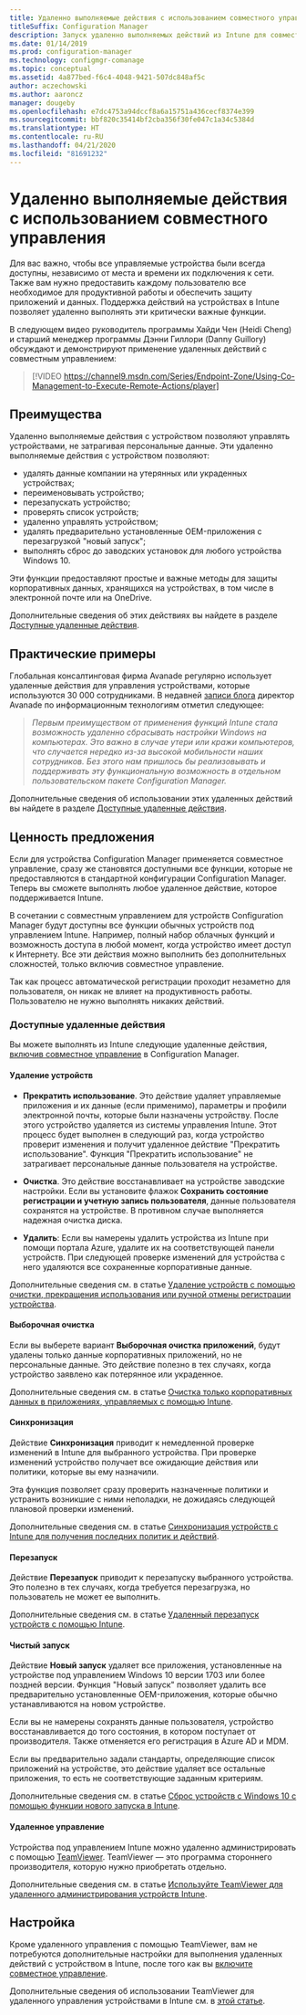 ```yaml
---
title: Удаленно выполняемые действия с использованием совместного управления
titleSuffix: Configuration Manager
description: Запуск удаленно выполняемых действий из Intune для совместно управляемых устройств
ms.date: 01/14/2019
ms.prod: configuration-manager
ms.technology: configmgr-comanage
ms.topic: conceptual
ms.assetid: 4a877bed-f6c4-4048-9421-507dc848af5c
author: aczechowski
ms.author: aaroncz
manager: dougeby
ms.openlocfilehash: e7dc4753a94dccf8a6a15751a436cecf8374e399
ms.sourcegitcommit: bbf820c35414bf2cba356f30fe047c1a34c5384d
ms.translationtype: HT
ms.contentlocale: ru-RU
ms.lasthandoff: 04/21/2020
ms.locfileid: "81691232"
---
```

# <a name="remote-actions-with-co-management"></a>Удаленно выполняемые действия с использованием совместного управления

Для вас важно, чтобы все управляемые устройства были всегда доступны, независимо от места и времени их подключения к сети. Также вам нужно предоставить каждому пользователю все необходимое для продуктивной работы и обеспечить защиту приложений и данных. Поддержка действий на устройствах в Intune позволяет удаленно выполнять эти критически важные функции.

В следующем видео руководитель программы Хайди Чен (Heidi Cheng) и старший менеджер программы Дэнни Гиллори (Danny Guillory) обсуждают и демонстрируют применение удаленных действий с совместным управлением:

> [!VIDEO https://channel9.msdn.com/Series/Endpoint-Zone/Using-Co-Management-to-Execute-Remote-Actions/player]



## <a name="benefits"></a>Преимущества

Удаленно выполняемые действия с устройством позволяют управлять устройствами, не затрагивая персональные данные. Эти удаленно выполняемые действия с устройством позволяют: 
- удалять данные компании на утерянных или украденных устройствах;  
- переименовывать устройство;  
- перезапускать устройство;  
- проверять список устройств;  
- удаленно управлять устройством;  
- удалять предварительно установленные OEM-приложения с перезагрузкой "новый запуск";  
- выполнять сброс до заводских установок для любого устройства Windows 10.  

Эти функции предоставляют простые и важные методы для защиты корпоративных данных, хранящихся на устройствах, в том числе в электронной почте или на OneDrive.

Дополнительные сведения об этих действиях вы найдете в разделе [Доступные удаленные действия](#available-remote-actions). 



## <a name="case-studies"></a>Практические примеры

Глобальная консалтинговая фирма Avanade регулярно использует удаленные действия для управления устройствами, которые используются 30 000 сотрудниками. В недавней [записи блога](https://www.microsoft.com/microsoft-365/blog/2018/02/07/the-future-is-on-the-other-side-of-this-bridge/) директор Avanade по информационным технологиям отметил следующее:

> *Первым преимуществом от применения функций Intune стала возможность удаленно сбрасывать настройки Windows на компьютерах. Это важно в случае утери или кражи компьютеров, что случается нередко из-за высокой мобильности наших сотрудников.* 
> *Без этого нам пришлось бы реализовывать и поддерживать эту функциональную возможность в отдельном пользовательском пакете Configuration Manager.*

Дополнительные сведения об использовании этих удаленных действий вы найдете в разделе [Доступные удаленные действия](https://docs.microsoft.com/intune/device-management#available-device-actions).


## <a name="value-proposition"></a>Ценность предложения

Если для устройства Configuration Manager применяется совместное управление, сразу же становятся доступными все функции, которые не предоставляются в стандартной конфигурации Configuration Manager. Теперь вы сможете выполнять любое удаленное действие, которое поддерживается Intune. 

В сочетании с совместным управлением для устройств Configuration Manager будут доступны все функции обычных устройств под управлением Intune. Например, полный набор облачных функций и возможность доступа в любой момент, когда устройство имеет доступ к Интернету. Все эти действия можно выполнить без дополнительных сложностей, только включив совместное управление.

Так как процесс автоматической регистрации проходит незаметно для пользователя, он никак не влияет на продуктивность работы. Пользователю не нужно выполнять никаких действий.


### <a name="available-remote-actions"></a>Доступные удаленные действия

Вы можете выполнять из Intune следующие удаленные действия, [включив совместное управление](how-to-enable.md) в Configuration Manager.

#### <a name="remove-devices"></a>Удаление устройств
- **Прекратить использование**. Это действие удаляет управляемые приложения и их данные (если применимо), параметры и профили электронной почты, которые были назначены устройству. После этого устройство удаляется из системы управления Intune. Этот процесс будет выполнен в следующий раз, когда устройство проверит изменения и получит удаленное действие "Прекратить использование". Функция "Прекратить использование" не затрагивает персональные данные пользователя на устройстве.  

- **Очистка**. Это действие восстанавливает на устройстве заводские настройки. Если вы установите флажок **Сохранить состояние регистрации и учетную запись пользователя**, данные пользователя сохранятся на устройстве. В противном случае выполняется надежная очистка диска.  

- **Удалить**: Если вы намерены удалить устройства из Intune при помощи портала Azure, удалите их на соответствующей панели устройств. При следующей проверке изменений для устройства с него удаляются все сохраненные корпоративные данные.  

Дополнительные сведения см. в статье [Удаление устройств с помощью очистки, прекращения использования или ручной отмены регистрации устройства](https://docs.microsoft.com/intune/devices-wipe).

#### <a name="selective-wipe"></a>Выборочная очистка
<!--SCCMDocs issue 973-->
Если вы выберете вариант **Выборочная очистка приложений**, будут удалены только данные корпоративных приложений, но не персональные данные. Это действие полезно в тех случаях, когда устройство заявлено как потерянное или украденное. 

Дополнительные сведения см. в статье [Очистка только корпоративных данных в приложениях, управляемых с помощью Intune](https://docs.microsoft.com/intune/apps-selective-wipe).

#### <a name="sync"></a>Синхронизация
Действие **Синхронизация** приводит к немедленной проверке изменений в Intune для выбранного устройства. При проверке изменений устройство получает все ожидающие действия или политики, которые вы ему назначили.

Эта функция позволяет сразу проверить назначенные политики и устранить возникшие с ними неполадки, не дожидаясь следующей плановой проверки изменений.

Дополнительные сведения см. в статье [Синхронизация устройств с Intune для получения последних политик и действий](https://docs.microsoft.com/intune/device-sync).

#### <a name="restart"></a>Перезапуск
Действие **Перезапуск** приводит к перезапуску выбранного устройства. Это полезно в тех случаях, когда требуется перезагрузка, но пользователь не может ее выполнить.

Дополнительные сведения см. в статье [Удаленный перезапуск устройств с помощью Intune](https://docs.microsoft.com/intune/device-restart).

#### <a name="fresh-start"></a>Чистый запуск
Действие **Новый запуск** удаляет все приложения, установленные на устройстве под управлением Windows 10 версии 1703 или более поздней версии. Функция "Новый запуск" позволяет удалить все предварительно установленные OEM-приложения, которые обычно устанавливаются на новом устройстве.

Если вы не намерены сохранять данные пользователя, устройство восстанавливается до того состояния, в котором поступает от производителя. Также отменяется его регистрация в Azure AD и MDM.

Если вы предварительно задали стандарты, определяющие список приложений на устройстве, это действие удаляет все остальные приложения, то есть не соответствующие заданным критериям.

Дополнительные сведения см. в статье [Сброс устройств с Windows 10 с помощью функции нового запуска в Intune](https://docs.microsoft.com/intune/device-fresh-start). 

#### <a name="remote-control"></a>Удаленное управление
Устройства под управлением Intune можно удаленно администрировать с помощью [TeamViewer](https://www.teamviewer.com/). TeamViewer — это программа стороннего производителя, которую нужно приобретать отдельно.

Дополнительные сведения см. в статье [Используйте TeamViewer для удаленного администрирования устройств Intune](https://docs.microsoft.com/intune/device-profile-android-teamviewer). 



## <a name="configure"></a>Настройка

Кроме удаленного управления с помощью TeamViewer, вам не потребуются дополнительные настройки для выполнения удаленных действий с устройством в Intune, после того как вы [включите совместное управление](how-to-enable.md).

Дополнительные сведения об использовании TeamViewer для удаленного управления устройствами в Intune см. в [этой статье](https://docs.microsoft.com/intune/device-profile-android-teamviewer). 

